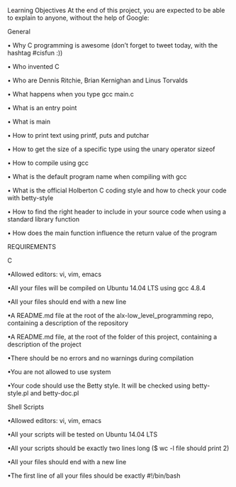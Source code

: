 Learning Objectives
At the end of this project, you are expected to be able to explain to anyone, without the help of Google:

General

• Why C programming is awesome (don’t forget to tweet today, with the hashtag #cisfun :))

• Who invented C

• Who are Dennis Ritchie, Brian Kernighan and Linus Torvalds

• What happens when you type gcc main.c

• What is an entry point

• What is main

• How to print text using printf, puts and putchar

• How to get the size of a specific type using the unary operator sizeof

• How to compile using gcc

• What is the default program name when compiling with gcc

• What is the official Holberton C coding style and how to check your code with betty-style

• How to find the right header to include in your source code when using a standard library function

• How does the main function influence the return value of the program

REQUIREMENTS

C

•Allowed editors: vi, vim, emacs

•All your files will be compiled on Ubuntu 14.04 LTS using gcc 4.8.4

•All your files should end with a new line

•A README.md file at the root of the alx-low_level_programming repo, containing a description of the repository

•A README.md file, at the root of the folder of this project, containing a description of the project

•There should be no errors and no warnings during compilation

•You are not allowed to use system

•Your code should use the Betty style. It will be checked using betty-style.pl and betty-doc.pl



Shell Scripts


•Allowed editors: vi, vim, emacs

•All your scripts will be tested on Ubuntu 14.04 LTS

•All your scripts should be exactly two lines long ($ wc -l file should print 2)

•All your files should end with a new line

•The first line of all your files should be exactly #!/bin/bash

